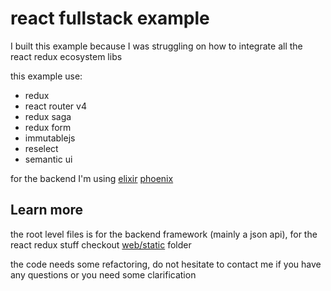 # react fullstack example

I built this example because I was struggling on how to integrate all the react redux ecosystem libs

this example use:
  * redux
  * react router v4
  * redux saga
  * redux form
  * immutablejs
  * reselect
  * semantic ui

for the backend I'm using [elixir](http://elixir-lang.org/) [phoenix](http://www.phoenixframework.org/)

## Learn more
the root level files is for the backend framework (mainly a json api), for the react redux stuff checkout [web/static](web/static) folder

the code needs some refactoring, do not hesitate to contact me if you have any questions or you need some clarification

